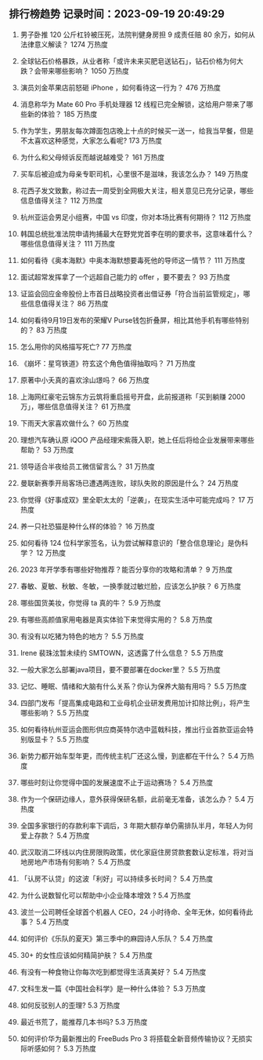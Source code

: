 
## 排行榜趋势 记录时间：2023-09-19 20:49:29
  
  1. 男子卧推 120 公斤杠铃被压死，法院判健身房担 9 成责任赔 80 余万，如何从法律意义解读？ 1274 万热度
    
  2. 全球钻石价格暴跌，从业者称「或许未来买肥皂送钻石」，钻石价格为何大跌？会带来哪些影响？ 1050 万热度
    
  3. 演员刘金苹果店前怒砸 iPhone ，如何看待这一行为？ 476 万热度
    
  4. 消息称华为 Mate 60 Pro 手机处理器 12 线程已完全解锁，这给用户带来了哪些新的体验？ 185 万热度
    
  5. 作为学生，男朋友每次蹲面包店晚上十点的时候买一送一，给我当早餐，但是不太喜欢这种感觉，大家怎么看呢? 173 万热度
    
  6. 为什么和父母倾诉反而越说越难受？ 161 万热度
    
  7. 买车后被迫成为母亲专职司机，心里很不是滋味，我该怎么办？ 149 万热度
    
  8. 花西子发文致歉，称过去一周受到全网极大关注，相关意见已充分记录，哪些信息值得关注？ 112 万热度
    
  9. 杭州亚运会男足小组赛，中国 vs 印度，你对本场比赛有何期待？ 112 万热度
    
  10. 韩国总统批准法院申请拘捕最大在野党党首李在明的要求书，这意味着什么？哪些信息值得关注？ 111 万热度
    
  11. 如何看待《奥本海默》中奥本海默想要毒死他的导师这一情节？ 111 万热度
    
  12. 面试超常发挥拿了一个远超自己能力的 offer ，要不要去？ 93 万热度
    
  13. 证监会回应金帝股份上市首日战略投资者出借证券「符合当前监管规定」，哪些信息值得关注？ 86 万热度
    
  14. 如何看待9月19日发布的荣耀V Purse钱包折叠屏，相比其他手机有哪些特别的？ 83 万热度
    
  15. 怎么用你的风格描写死亡? 77 万热度
    
  16. 《崩坏：星穹铁道》符⽞这个⻆⾊值得抽取吗？ 71 万热度
    
  17. 原著中小夭真的喜欢涂山璟吗？ 66 万热度
    
  18. 上海网红豪宅云锦东方云筑将重启摇号开盘，此前报道称「买到躺赚 2000 万」，哪些信息值得关注？ 61 万热度
    
  19. 下雨天大家喜欢做什么？ 60 万热度
    
  20. 理想汽车确认原 iQOO 产品经理宋紫薇入职，她上任后将给企业发展带来哪些帮助？ 53 万热度
    
  21. 领导适合半夜给员工微信留言么？ 31 万热度
    
  22. 曼联新赛季开局客场已遭遇两连败，球队失败的原因是什么？ 24 万热度
    
  23. 你觉得《好事成双》里全职太太的「逆袭」，在现实生活中可能完成吗？ 17 万热度
    
  24. 养一只社恐猫是种什么样的体验？ 16 万热度
    
  25. 如何看待 124 位科学家签名，认为尝试解释意识的「整合信息理论」是伪科学？ 12 万热度
    
  26. 2023 年开学季有哪些好物推荐？能否分享你的攻略和清单？ 9 万热度
    
  27. 春敏、夏敏、秋敏、冬敏，一换季就过敏烂脸，应该怎么护肤？ 6 万热度
    
  28. 哪些国货美妆，你觉得 ta 真的牛？ 5.9 万热度
    
  29. 有哪些高颜值家用电器是真实体验下来觉得实用的？ 5.8 万热度
    
  30. 有没有以吃猪为特色的地方？ 5.5 万热度
    
  31. Irene 裴珠泫暂未续约 SMTOWN，这透露了什么信息？ 5.5 万热度
    
  32. 一般大家怎么部署java项目，要不要部署在docker里？ 5.5 万热度
    
  33. 记忆、睡眠、情绪和大脑有什么关系？你认为保养大脑有用吗？ 5.5 万热度
    
  34. 四部门发布「提高集成电路和工业母机企业研发费用加计扣除比例」，将产生哪些影响？ 5.5 万热度
    
  35. 如何看待杭州亚运会图形供应商英特尔选中蓝戟科技，推出行业首款亚运会特别版显卡？ 5.5 万热度
    
  36. 新势力都开始车型年更，而传统主机厂还这么慢，到底都在干什么？ 5.4 万热度
    
  37. 哪些时刻让你觉得中国的发展速度不止于运动赛场？ 5.4 万热度
    
  38. 作为一个保研边缘人，意外获得保研名额，此前毫无准备，该怎么办？ 5.4 万热度
    
  39. 全国多家银行的存款利率下调后，3 年期大额存单仍需排队半月，年轻人为何爱上存款？ 5.4 万热度
    
  40. 武汉取消二环线以内住房限购政策，优化家庭住房贷款套数认定标准，将对当地房地产市场有何影响？ 5.4 万热度
    
  41. 「认房不认贷」的这波「利好」可以持续多长时间？ 5.4 万热度
    
  42. 为什么说数智化可以帮助中小企业降本增效 ? 5.4 万热度
    
  43. 波兰一公司聘任全球首个机器人 CEO，24 小时待命、全年无休，如何看待此事？ 5.4 万热度
    
  44. 如何评价《乐队的夏天》第三季中的麻园诗人乐队？ 5.4 万热度
    
  45. 30+ 的女性应该如何精简护肤？ 5.4 万热度
    
  46. 有没有一种食物让你每次吃到都觉得生活真美好？ 5.4 万热度
    
  47. 文科生发一篇《中国社会科学》是一种什么体验？ 5.3 万热度
    
  48. 如何反驳别人的歪理? 5.3 万热度
    
  49. 最近书荒了，能推荐几本书吗? 5.3 万热度
    
  50. 如何评价华为最新推出的 FreeBuds Pro 3 将搭载全新音频传输协议？无损实际听感如何？ 5.3 万热度
    